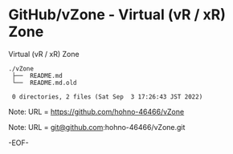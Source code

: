 # GitHub/vZone - Virtual (vR / xR) Zone

Virtual (vR / xR) Zone

    ./vZone
     ├──  README.md
     └──  README.md.old
     
     0 directories, 2 files (Sat Sep  3 17:26:43 JST 2022)


Note: URL = https://github.com/hohno-46466/vZone

Note: URL = git@github.com:hohno-46466/vZone.git

-EOF-
